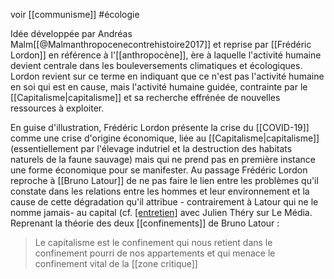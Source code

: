 voir [[communisme]] 
#écologie

Idée développée par Andréas Malm[[@Malmanthropocenecontrehistoire2017]] et reprise par [[Frédéric Lordon]] en référence à l'[[anthropocène]], ère à laquelle l'activité humaine devient centrale dans les bouleversements climatiques et écologiques. 
Lordon revient sur ce terme en indiquant que ce  n'est pas l'activité humaine en soi qui est en cause, mais l'activité humaine guidée, contrainte par le [[Capitalisme|capitalisme]] et sa recherche effrénée de nouvelles ressources à exploiter. 

En guise d'illustration, Frédéric Lordon présente la crise du [[COVID-19]] comme une crise d'origine économique, liée au [[Capitalisme|capitalisme]] (essentiellement par l'élevage indutriel et la destruction des habitats naturels de la faune sauvage) mais qui ne prend pas en première instance une forme économique pour se manifester. Au passage Frédéric Lordon reproche à [[Bruno Latour]] de ne pas faire le lien entre les problèmes qu'il constate dans les relations entre les hommes et leur environnement et la cause de cette dégradation qu'il attribue - contrairement à Latour qui ne le nomme jamais- au capital (cf. [[entretien]](https://youtu.be/sBLwC6BQX-s?t=780) avec Julien Théry sur Le Média. Reprenant la théorie des deux [[confinements]] de Bruno Latour : 

> Le capitalisme est le confinement qui nous retient dans le confinement pourri de nos appartements et qui menace le confinement vital de la [[zone critique]]





